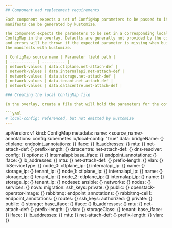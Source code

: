 ```yaml
---
## Component nad replacement requirements

Each component expects a set of ConfigMap parameters to be passed to it so that
manifests can be generated by kustomize.

The component expects the parameters to be set in a corresponding local
ConfigMap in the overlay. Defaults are generally not provided by the component,
and errors will be thrown if the expected parameter is missing when building
the manifests with kustomize.

| ConfigMap source name | Parameter field path |
| ----------- | ---------- |
| network-values | data.ctlplane.net-attach-def |
| network-values | data.internalapi.net-attach-def |
| network-values | data.storage.net-attach-def |
| network-values | data.tenant.net-attach-def |
| network-values | data.datacentre.net-attach-def |

### Creating the local ConfigMap file

In the overlay, create a file that will hold the parameters for the component which will be later included as a resource within the `kustomization.yaml` file. The resource name may match the ConfigMap source name with `.yaml` appended or another filename such as `values.yaml`.

```yaml
# local-config: referenced, but not emitted by kustomize
---
```

apiVersion: v1
kind: ConfigMap
metadata:
  name: <source_name>
  annotations:
    config.kubernetes.io/local-config: "true"
data:
    bridgeName: {}
    ctlplane:
        endpoint_annotations: {}
        iface: {}
        lb_addresses: {}
        mtu: {}
        net-attach-def: {}
        prefix-length: {}
    datacentre:
        net-attach-def: {}
    dns-resolver:
        config: {}
        options: {}
    internalapi:
        base_iface: {}
        endpoint_annotations: {}
        iface: {}
        lb_addresses: {}
        mtu: {}
        net-attach-def: {}
        prefix-length: {}
        vlan: {}
    lbServiceType: {}
    node_0:
        ctlplane_ip: {}
        internalapi_ip: {}
        name: {}
        storage_ip: {}
        tenant_ip: {}
    node_1:
        ctlplane_ip: {}
        internalapi_ip: {}
        name: {}
        storage_ip: {}
        tenant_ip: {}
    node_2:
        ctlplane_ip: {}
        internalapi_ip: {}
        name: {}
        storage_ip: {}
        tenant_ip: {}
    nodeset:
        ansible: {}
        networks: {}
        nodes: {}
        services: {}
    nova:
        migration:
            ssh_keys:
                private: {}
                public: {}
    openstack-operator-image: {}
    rabbitmq:
        endpoint_annotations: {}
    rabbitmq-cell1:
        endpoint_annotations: {}
    routes: {}
    ssh_keys:
        authorized: {}
        private: {}
        public: {}
    storage:
        base_iface: {}
        iface: {}
        lb_addresses: {}
        mtu: {}
        net-attach-def: {}
        prefix-length: {}
        vlan: {}
    storageClass: {}
    tenant:
        base_iface: {}
        iface: {}
        lb_addresses: {}
        mtu: {}
        net-attach-def: {}
        prefix-length: {}
        vlan: {}

```
